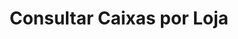 ---
title: Consultar Caixas por Loja
api:
  file: Cadastro.json
  operationId: get_store-pos-per-store-id-store-uuid
hidden: false
---